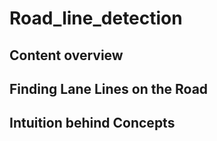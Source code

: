 # Road_line_detection

## Content overview

## Finding Lane Lines on the Road

## Intuition behind Concepts

